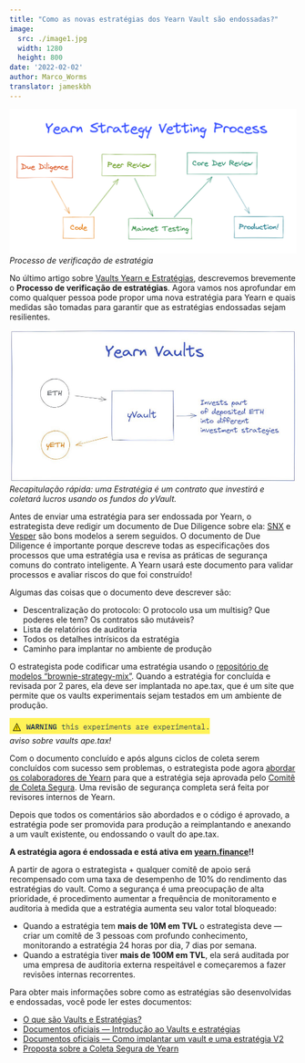 ```yaml
---
title: "Como as novas estratégias dos Yearn Vault são endossadas?"
image:
  src: ./image1.jpg
  width: 1280
  height: 800
date: '2022-02-02'
author: Marco_Worms
translator: jameskbh
---
```


![](./image1.jpg?w=900&h=478)\
*Processo de verificação de estratégia*

No último artigo sobre [Vaults Yearn e Estratégias](https://medium.com/iearn/yearn-finance-explained-what-are-vaults-and-strategies-96970560432), descrevemos brevemente o **Processo de verificação de estratégias**. Agora vamos nos aprofundar em como qualquer pessoa pode propor uma nova estratégia para Yearn e quais medidas são tomadas para garantir que as estratégias endossadas sejam resilientes.

![](./image2.jpg?w=900&h=478)\
*Recapitulação rápida: uma Estratégia é um contrato que investirá e coletará lucros usando os fundos do yVault.*

Antes de enviar uma estratégia para ser endossada por Yearn, o estrategista deve redigir um documento de Due Diligence sobre ela: [SNX](https://hackmd.io/0w1RZh7DSc27A9EyzlHbJQ?view) e [Vesper](https://hackmd.io/@Ap_76vwNTg-vxJxbiaLMMQ/SkXEzic7O) são bons modelos a serem seguidos. O documento de Due Diligence é importante porque descreve todas as especificações dos processos que uma estratégia usa e revisa as práticas de segurança comuns do contrato inteligente. A Yearn usará este documento para validar processos e avaliar riscos do que foi construído!

Algumas das coisas que o documento deve descrever são:

- Descentralização do protocolo: O protocolo usa um multisig? Que poderes ele tem? Os contratos são mutáveis?
- Lista de relatórios de auditoria
- Todos os detalhes intrísicos da estratégia
- Caminho para implantar no ambiente de produção

O estrategista pode codificar uma estratégia usando o [repositório de modelos “brownie-strategy-mix”](https://github.com/yearn/brownie-strategy-mix). Quando a estratégia for concluída e revisada por 2 pares, ela deve ser implantada no ape.tax, que é um site que permite que os vaults experimentais sejam testados em um ambiente de produção.

![](./image3.jpg?w=900&h=478)\
*aviso sobre vaults ape.tax!*

Com o documento concluído e após alguns ciclos de coleta serem concluídos com sucesso sem problemas, o estrategista pode agora [abordar os colaboradores de Yearn](https://docs.yearn.finance/developers/v2/DEPLOYMENT#deploying-a-new-strategy ) para que a estratégia seja aprovada pelo [Comitê de Coleta Segura](https://gov.yearn.finance/t/introducing-yearn-safe-farming-committee/10533). Uma revisão de segurança completa será feita por revisores internos de Yearn.

Depois que todos os comentários são abordados e o código é aprovado, a estratégia pode ser promovida para produção a reimplantando e anexando a um vault existente, ou endossando o vault do ape.tax.

**A estratégia agora é endossada e está ativa em [yearn.finance](https://yearn.finance/)!!**

A partir de agora o estrategista + qualquer comitê de apoio será recompensado com uma taxa de desempenho de 10% do rendimento das estratégias do vault. Como a segurança é uma preocupação de alta prioridade, é procedimento aumentar a frequência de monitoramento e auditoria à medida que a estratégia aumenta seu valor total bloqueado:

- Quando a estratégia tem **mais de 10M em TVL** o estrategista deve — criar um comitê de 3 pessoas com profundo conhecimento, monitorando a estratégia 24 horas por dia, 7 dias por semana.
- Quando a estratégia tiver **mais de 100M em TVL**, ela será auditada por uma empresa de auditoria externa respeitável e começaremos a fazer revisões internas recorrentes.

Para obter mais informações sobre como as estratégias são desenvolvidas e endossadas, você pode ler estes documentos:

- [O que são Vaults e Estratégias?](https://medium.com/iearn/yearn-finance-explained-what-are-vaults-and-strategies-96970560432)
- [Documentos oficiais — Introdução ao Vaults e estratégias](https://docs.yearn.finance/developers/v2/getting-started)
- [Documentos oficiais — Como implantar um vault e uma estratégia V2](https://docs.yearn.finance/developers/v2/DEPLOYMENT)
- [Proposta sobre a Coleta Segura de Yearn](https://gov.yearn.finance/t/introducing-yearn-safe-farming-committee/10533)